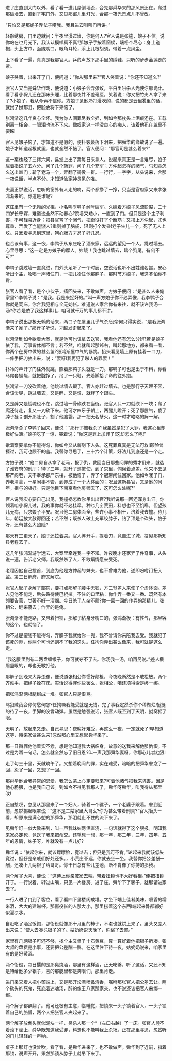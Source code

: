 <!-- { "loadSidebar": true } -->
进了庄直到大门以外，看了看一遭儿屋倒墙歪，合先那舜华来的那风景还在。爬过那破墙去，直到了宅门外，又见那窗儿里灯光，合那一夜光景点儿不曾改。

“只怕又是那妮子弄法子唠我。我且进去叫叫门再讲。”

轻敲绣房，门里边就问：半夜里漫过墙，你是何人?官人说是张逵，娘子不信。说你站在乜月光下，我认认模样真不真?那娘子手按着窗棂，端相个尽心：身上道袍，头上方巾，面庞嘴口，眼角耳轮，添上几根胡须，带着一点风尘。

上下看了一遍，真真是我那官人。乒的声放下那手里的绣鞋，只听的步步金莲走的紧。

娘子哭着，出来开了门，便问道：“你从那里来?”官人笑着说：“你还不知道么?”

张官人又当是舜华作戏，便说道：小娘子会弄张致，平白里哄杀人光使你那诡计。看了看小保儿还在那床头睡，比着那夜并不差毫厘，笑着说：你又把竹夫人拿了来了?小娘子，我从今再不信你。方娘子见他冷打漫吹的，说的都是云里雾里的话，就拭了拭那泪，把脸放将下来恼了。

张鸿渐这几年良心全坏。我为你人间罪尽数全捱，到如今那枕头上泪痕还在。五载别离一相会，一眼泪也流不下来。像奴家这一样没良心的痴人，该着他死在监里不要睬!

官人见娘子恼了，才知道不是假的，便扑簌簌落下泪来，把舜华的缘故说了一遍。娘子才知道起根就里，也就全然不恼了。官人便问：“那官司是甚么着来?”

这一案也经了三拷六问，县堂上出了票每日来拿人。说起来真正是一言难尽，娘子屈着指说了五六分。问了几个斩罪，问了几个充军；方仲起怎样的赌气，马知县怎么送出监门；斩了老马一个，弄翻了衙役一群。一行行，一字字，从头说来，合那一夜说话，半点不分。才知道仙家神灵见的准。

夫妻正然说话，忽听的窗外有人走的响，两个都挣了一挣，只当是官府家又来拿张鸿渐来的。你道是谁呢?

这庄里有一个无赖的光棍，小名叫季鸭子绰号破军。久礁着方娘子风流聪俊，二十四岁长守寡，难道说全然不动春心?院墙又矮小，一直到了门。但只是这个主子利害，不可轻易近身；把县官骂了个闭气，把衙役打了个断筋；又搭上方仲起，忒也尊重，弄发了岂能饶人?重则掉了脑袋，轻则打个发昏!老子生儿一个，死了无人上坟。只因着寻思到这里，狗心肠方才忍了好几忍。

也合该有事，这一夜，李鸭子从东庄吃了酒来家，远远的望见一个人，跳过墙去。心里寻思：“这一定是方娘子的厚人。妙哉！我也跳过墙去，踏个狗尾，有何不可?”

李鸭子跳过墙一直竟进，门外头足听了一个时辰，空说话也听不出姓谁名甚。安心听出个主，吆喝一声堵住门，一把儿拴住他那脖子，那时节方娘子，我这不怕你不肯。

张官人看了看，是个小伙子，搐回头来，不敢做声。方娘子便问：“是甚么人来俺家里?”李鸭子说：“是我。我是来捉奸的。”叫一声方娘子你不必弄像，我李鸭子合你就是同床，你合我犯相与全无妨帐。难道说人家合你有来往，就不该许我汤一汤?你若是依了我这样事儿，咱可就千万的事儿都不讲。

李鸭子说出那极无赖的话来，两口子在屋里几乎气杀!没奈何只得实说，“是我张鸿渐来了家了。”那行子听说，才越发歪起来了。

张鸿渐到如今歇着大案，就是他可也该拿去送官，我看他还有怎么分辨?若是娘子依了我，万事皆休都不言；若不然，咱就叫起那邻右，叫起那地方，都来看一看，你两个在房中做的甚么茧?张鸿渐屋中气的暴跳。抬头看见墙上原有挂着一口刀，一伸手把刀抽出来，说：“罢呀!我再犯了杀人的罪罢！”

扑冷的声开了门往外就跳，照着那鸭子头就是一刀。那鸭子可也是出于不料，你看马尾套蜻蜒，就把腚挣了。吊了一只鞋，光着脚拾了命的往外跑。

张鸿渐一刀没砍着他，他跳过墙去颠了。官人亦赶过墙去。也是那行子天理不容，合该命尽，跳过墙去，又是醉，又是慌，就绊了个跟头。

又是醉又是慌魂也不在，跳过墙一骨碌跌在当街。张官人只一刀就砍下一块；爬了爬还待走，复又一刀砍下来。他可才四牙子朝上，两腿儿蹬开；死了那股气，傻了脖子捱；剖开那肚子，割了他脑袋。那一把无名孽火，这一时才略略的解一解。

张鸿渐杀了李鸭子回来，便说：“那行子被我杀了!我虽然是犯了大罪，我这心里却极好快活。”娘子吃了一惊，哭着说：“你这是罪上加罪了!这却怎么了呢!”

歇着案要拿你不能得勾，你如今又从新割下人头。这死罪真真是无法可救!颠险曾捱过，我可也顾不的羞。我替你寻思了，三十六个计策，好法儿到底还是一个走。

方娘子说：“他二舅自从拿了老马，报了仇，救回当日那些问罪的秀才们来，就选了淮安府的刑厅；待了三年，就升了巡按使，到了京里，伺候着点差。他又不去见那严阁老，又不奉承那严东楼，被他恼了，弄了个冠带闲住回家。他如今闭了门，养老清高，一星闲事不管，到养成了一个大体面的；况且这新县官，又是他的同年，相与的极好。只是他目下南京看他房师去了，这可怎么处呢?”

官人说我实心要自己出见，我撞祸怎教你吊出出官?我听说那一回还浑身出汗。你领着咱小保儿过，我的事你就不必挂牵。种乜几亩荒田，料想也不至饥寒。但望孩儿无病，只求娘子平安。况且他二舅体面全，些许小事不相干，济着我去撞。待几年，朝廷放大赦得回还；若不然；既杀人破上充军绞脖子，钻了顶是个砍头，娘子呀，还有甚么大凶险?

那天有三更天了，娘子还拉着哭。官人捽开手，提着刀，竟自进了城，投见那新知县老程去了。

这几年张鸿渐游学远去，大案里牵连我一字不知。昨夜晚才还家弄了件奇事，从头说一遍，告诉老父师。我既然杀了人，不敢瞒情愿来受死。

老程因他自己投首，到底为他是方仲起的妹夫，也不曾难为他，遂即吩咐钉扭入监。第三日解府，府又解院。

张官人起了身解了部院，要打点那解子腰中无钱，方二爷差人来使了个虚体面。差人见他不能走，后头路待使巴棍揎。不住的口里粘：你作弄一番又一番。既然有本领要告官，觉著不好一溜烟。今日杀了人杂不颠?你一回一回的作弄的那精儿，张相公，翻来覆去；作弄的是俺。

张鸿渐不能走路，又带着扭锁，那解子粘身牙嘴口的，张鸿渐极：有性气，那里容的这个，也就恼了。

你不过是要钱不能得勾，弄臊子我就给你一兜，我不曾请你来陪我去受。我就犯了该死的罪，你两个可也还割不了我的这头。任拘你弄出甚么像来，我可就是这么走。

“我这腰里到有二两盘缠银子，你可就夺不了去。你汤我一汤，咱再另说。”差人横眉竖眼的，却也无敢打他。

那解子到晚来大弄歪像，便说道张相公你惯好颠枪，今夜晚断然是不敢松放。两个齐动手，把绳子拴在床。实话说得罪你些罢么，张相公，咱还须得索是绑一绑。

把张鸿渐两根腿绑成一堆。张官人只是恨骂。

骂狠贼我合你何愁何怨?任拘噪我能受就是无钱，完了事我定然杀你个稀糊烂!挺挺的待了一夜，手脚的没曾动弹。虽然是勉强说话，张官人既至到了天明，就窝抠了眼。

天明了，放起来又走。自己寻思：夜晚好难受，再这么一夜，一定就死了!早知道这等，待来家做甚么来?忽然那心里又想起舜华来了。

那一日得罪他他着实不忿，想是他知道我大祸临身，故意的送我来解他那仇恨。不过是为着一句话，怎么就全然忘了旧日恩?叫一声我那舜华妻呀，你那心儿忒也狠!

走了勾三十里，天就晌午了。又想着晚间的罪，实在难受，暗暗的把舜华来念了一回，怨了一回，又想了一回。

那舜华他合我异常的恩爱，我怎么蒙上心定要归来?可着他赌气把我来坑害。因是他心肠狠，也是我自己该。到如今不得见我那人了，舜华呀舜华，叫我待从那里改!

正自愁叹，忽见从那里来了一个妇人，骑着一个骡子，一个老婆子跟着。来到近前，忽然揭起眼罩说：“这不是二姑家里大哥么?你为甚么带着刑具?”官人抬头一看，却原来是满心想的那舜华，那泪就止不住的流下来了。

见舜华好一似大赦来到，叫一声我妹妹两泪直浇，一句话就得了这个狠报。明知我来家必定死，竟送了我来把命交。还望想一想，那一年，那二年，三年，四年，五年的恩情，妹子呀，咋就没有一点儿好?

舜华说：“依起你来，就该瞟瞟脸，竟过去；但只是我可不肯。”论起来我就该低头竟过，但仔是亲戚们好处还多。，小荒庄不远，你就去坐一坐。我替你把公差酬一酬，还凑上几两银子给哥哥。你干日总有些儿差池，断不肯像了你持的那我。

两个解子大喜，便说：“这待上你亲戚家去哩，带着扭锁也不大好看相。”便把扭锁开于。一行说着，转过山嘴，只见一片楼房。进了庄，舜华下了骡子，就那请进家去了。

一行人进了门到了客位，看了看四下里楼阁成堆。才坐下端上佳肴美味，喷香的糯米酒，大大的建磁杯。那衙役长的人那大小，那里捞着这个东西!端起来骨都都好似灌凉水。

自赶吃了酒足饭饱，那衙役就像那十月里的柿子，不漤也就烘上来了。里头又差人出来说：“使人去凑兑银子的了。姑奶奶说天晚了，你宿了去罢。”

家里有几两银子可还不够，找个主又粜了十石黄豆，算一算好着他把银子折凑。张大叔的盘费是小事，还要把公差酬一酬。在这里住下待一夜，姑奶奶说来，咱家里有的是好黄酒。

两个衙役，每日攮的是那臭烧酒，那里有这样酒，正无吃够，听了这话，又还不知是待给他多少银子，喜的那腚里都是笑眼们，那里肯走。

进门来又着人把小菜端上，又是那开坛酒喷鼻清香，嘱咐那张官人把公差去让。两个砍头的死鬼，死恋着迷魂汤，醉的像王八家那家亲，也不说还该把官人来绑一绑。

两个解子都醉翻了。他可还极有主意，临睡觉，把锁来一头子锁着官人，一头子锁着自己的胳膊，两个人把张官人夹起来了。

两个解子放倒头就似泥块一样，臭杀人那一个*（左口右越）了一床。张官人睡不着滚下滚上，舜华既知道我受罪，料想也不能叫我上杀场。正在那里寻思，忽然听的门儿轻轻的一声响。

桌子上那灯也没曾吹，看了看，是舜华进来了，也不敢做声。舜华到了近前，指着那锁，说声开开，果然那锁从脖子上就吊下来了。

